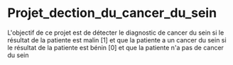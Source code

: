 # Projet_dection_du_cancer_du_sein
L'objectif de ce projet est de détecter le diagnostic de cancer du sein si le résultat de la patiente est malin [1] et que la patiente a un cancer du sein si le résultat de la patiente est bénin [0] et que la patiente n'a pas de cancer du sein
